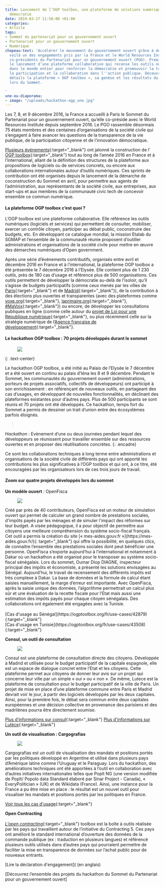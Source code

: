 ```yaml
---
title: Lancement de l’OGP toolbox, une plateforme de solutions numériques pour la
  démocratie
date: 2019-03-27 11:58:00 +01:00
categories:
- Article
tags:
- Sommet du partenariat pour un gouvernement ouvert
- Partenariat pour un gouvernement ouvert
- Numérique
chapeau-text: 'Accélérer le mouvement du gouvernement ouvert grâce à des outils numériques,
  voilà un des engagements pris par la France et le World Resources Institute, les
  co-présidents du Partenariat pour un gouvernement ouvert (PGO). Première étape :
  le lancement d’une plateforme collaborative qui recense les outils numériques utilisés
  dans le monde entier pour renforcer la démocratie et promouvoir la transparence,
  la participation et la collaboration dans l''action publique. Découvrez plus en
  détails la plateforme « OGP toolbox », sa genèse et les résultats du hackathon organisé
  lors du Sommet.

'
une-ou-diaporama:
- image: "/uploads/hackathon-ogp_une.jpg"
---
```


Les 7, 8, et 9 décembre 2016, la France a accueilli à Paris le Sommet du Partenariat pour un gouvernement ouvert, qu’elle co-préside avec le World Resources Institute depuis septembre 2016. Le PGO rassemble désormais 75 états membres et des centaines d’organisations de la société civile qui s’engagent à faire avancer les questions de la transparence de la vie publique, de la participation citoyenne et de l’innovation démocratique.

[Plusieurs événements](https://fr.2016.ogpsummit.org/the-open-government-toolbox/){:target="_blank"} ont jalonné la construction de l' [OGP toolbox](https://ogptoolbox.org/fr/){:target="_blank"} tout au long de l’année 2016 en France et à l’international, allant de la définition des structures de la plateforme aux propositions de logiciels ou de services concrets, ou encore aux collaborations internationales autour d’outils numériques. Ces sprints de contribution ont été organisés depuis le lancement de la démarche de coconstruction du Sommet en avril, pour permettre aux agents de l’administration, aux représentants de la société civile, aux entreprises, aux start-ups et aux membres de la communauté civic tech de concevoir ensemble ce commun numérique.

#### La plateforme OGP toolbox c’est quoi ? 

L’OGP toolbox est une plateforme collaborative. Elle référence les outils numériques (logiciels et services) qui permettent de consulter, mobiliser, exercer un contrôle citoyen, participer au débat public, coconstruire des budgets, etc. En développant ce catalogue mondial, la mission Etalab du SGMAP et l’ensemble de la communauté réunie proposent  d’outiller administrations et organisations de la société civile pour mettre en œuvre des démarches numériques d’Open government.

Après une série d’événements contributifs, organisés entre avril et décembre 2016 en France et à l’international, la plateforme OGP toolbox a été présentée le 7 décembre 2016 à l’Elysée. Elle contient plus de 1 230 outils, près de 180 cas d’usage et référence plus de 500 organisations. Ces outils permettent de développer la démocratie au-delà de l’isoloir, qu’il s’agisse de budgets participatifs (comme ceux menés par les villes de [Paris](https://budgetparticipatif.paris.fr/bp/){:target="_blank"} et de [Madrid](https://decide.madrid.es/){:target="_blank"}), de la contribution à des élections plus ouvertes et transparentes (avec des plateformes comme [voxe.org](www.voxe.org){:target="_blank"}, [laprimaire.org](https://laprimaire.org/){:target="_blank"}, [#MaVoix](https://laprimaire.org/){:target="_blank"}) ou encore, de développer les consultations publiques en ligne (comme celle autour du [projet de Loi pour une République numérique](https://www.republique-numerique.fr/){:target="_blank"}, ou plus récemment celle sur la stratégie numérique de l’[Agence française de développement](https://consultation-numerique.afd.fr/){:target="_blank"}.

#### Le hackathon OGP toolbox : 70 projets développés durant le sommet 
<figure class='image-centre' style='width: 100%; margin-right: 10px;margin-leftt: 10px;'><img src="/uploads/hackathon-ogp.jpg"/></figure>
{: .text-center}

Le hackathon OGP toolbox, a été initié au Palais de l’Elysée le 7 décembre et a été ouvert en continu au palais d’Iéna les 8 et 9 décembre. Pendant le Sommet, les communautés du gouvernement ouvert (administrations, porteurs de projets associatifs, collectifs de développeurs) ont participé à son enrichissement : en référençant de nouveaux outils, en partageant des cas d’usages, en développant de nouvelles fonctionnalités, en déclinant des plateformes existantes pour d’autres pays. Plus de 500 participants se sont réunis et 70 projets ont été développés. Ce hackathon, temps fort du Sommet a permis de dessiner un trait d’union entre des écosystèmes parfois éloignés.

> <br> 
*Hackathon* : Evènement d’une ou deux journées pendant lequel des développeurs se réunissent pour travailler ensemble sur des ressources ouvertes et en proposer des réutilisations concrètes.
{: .encadre}

Ce sont les collaborations techniques à long terme entre administrations et organisations de la société civile de différents pays qui ont apporté les contributions les plus significatives à l’OGP toolbox et qui ont, à ce titre, été encouragées par les organisateurs lors de ces trois jours de travail.
 
#### Zoom sur quatre projets développés lors du sommet

**Un modèle ouvert** : OpenFisca
<figure class='image-left' style='width: 40%; margin-right: 10px;'><img src="/uploads/graphe-modernisation.png"/></figure>
Créé par près de 40 contributeurs, OpenFisca est un moteur de simulation ouvert qui permet de calculer un grand nombre de prestations sociales, d'impôts payés par les ménages  et de simuler l'impact des réformes sur leur budget. A visée pédagogique, il a pour objectif de permettre aux citoyens une meilleure compréhension du système socio-fiscal français. Cet outil a permis la création du site [« mes-aides.gouv.fr »](https://mes-aides.gouv.fr/){: target="_blank"} qui offre la possibilité,  en quelques clics, de connaitre l’ensemble des prestations sociales dont peut bénéficier une personne. OpenFisca s’exporte aujourd’hui à l’international et notamment à Dakar où un hackathon a été organisé pour le transposer au système socio-fiscal sénégalais. Lors du sommet, Oumar Diop DIAGNE, inspecteur principal des impôts et économiste, a présenté les solutions envisagées au Sénégal. Aujourd’hui, le travail de recensement des différents impôts est très complexe à Dakar. La base de données et la formule de calcul étant saisies manuellement, la marge d’erreur est importante. Avec OpenFisca, après la saisie unique des données, l’algorithme permettrait un calcul plus sûr et une évaluation de la recette fiscale pour l’Etat mais aussi une estimation des impôts payés pour chaque citoyen sénégalais. Des collaborations ont également été engagées avec la Tunisie.<br>
<br>
[Cas d'usage au Sénégal](https://ogptoolbox.org/fr/use-cases/42879){:target="_blank"}<br>
[Cas d'usage en Tunisie](https://ogptoolbox.org/fr/use-cases/43508){:target="_blank"}

**Consul,  un outil de consultation**<br>
<figure class='image-left' style='width: 40%; margin-right: 10px;'><img src="/uploads/consul-ogp.jpg"/></figure>
Consul est une plateforme de consultation directe des citoyens. Développée à Madrid et utilisée pour le budget participatif de la capitale espagnole, elle est un espace de dialogue concret entre l’Etat et les citoyens. Cette plateforme permet aux citoyens de donner leur avis sur un projet qui concerne leur ville par un simple « oui » ou « non ». De même, Lutece est la plateforme de consultation pour le budget participatif de la ville de Paris. Un projet de mise en place d’une plateforme commune entre Paris et Madrid  devrait voir le jour, à partir des logiciels développés par les deux capitales. Ainsi, pour la première fois, le débat sera commun entre deux capitales européennes et une décision collective en provenance des parisiens et des madrilènes pourra être directement soumise.

[Plus d’informations sur consul](ogptoolbox.org/fr/tools/4318){:target="_blank"}
[Plus d'informations sur Lutèce](https://ogptoolbox.org/fr/tools/6918){:target="_blank"}

**Un outil de visualisation : Cargografias**
<figure class='image-right' style='width: 40%; margin-right: 10px;'>
<img src="/uploads/cargografias-ogp-1166f3.jpg"/></figure>Cargografias est un outil de visualisation des mandats et positions portés par les politiques développé en Argentine et utilisé dans plusieurs pays d’Amérique latine comme l’Uruguay et le Paraguay. Lors du hackathon, des améliorations techniques ont été apportées à l’outil en collaboration avec d’autres initiatives internationales telles que Poplt NG (une version modifiée de Poplt/ Popolo data Standard élaboré par Sinar Project - Canada), « EveryPolitician » (UK) et de Wikidata (France). Ainsi, une instance pour la France a pu être mise en place : le résultat est un nouvel outil pour visualiser les mandats et positions portés par les politiques en France.

[Voir tous les cas d'usage](https://ogptoolbox.org/fr/use-cases/43469){:target="_blank"}

**Open Contracting**<br>
<br>
[*L’open contracting*](https://ogptoolbox.org/en/collections/10){:target="_blank"} toolbox est la boîte à outils réalisée par les pays qui travaillent autour de l’initiative du Contracting 5. Ces pays ont amélioré le standard international d’ouverture des données de la commande publique (ex : traduction en plusieurs langues) et référencé plusieurs outils utilisés dans d’autres pays qui pourraient permettre de faciliter la mise en transparence de données sur l’achat public pour de nouveaux entrants.

[Lire la déclaration d'engagement]( (en anglais)

[Découvrez l’ensemble des projets du hackathon du Sommet du Partenariat pour un gouvernement ouvert]